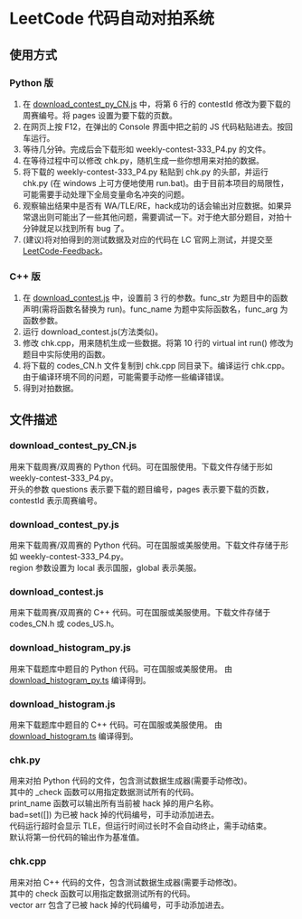 LeetCode 代码自动对拍系统
========

## 使用方式

### Python 版
1. 在 [download_contest_py_CN.js](https://github.com/hqztrue/LeetCodeSolutions/tree/master/chk/download_contest_py_CN.js) 中，将第 6 行的 contestId 修改为要下载的周赛编号。将 pages 设置为要下载的页数。
2. 在网页上按 F12，在弹出的 Console 界面中把之前的 JS 代码粘贴进去。按回车运行。
3. 等待几分钟。完成后会下载形如 weekly-contest-333_P4.py 的文件。
4. 在等待过程中可以修改 chk.py，随机生成一些你想用来对拍的数据。
5. 将下载的 weekly-contest-333_P4.py 粘贴到 chk.py 的头部，并运行 chk.py (在 windows 上可方便地使用 run.bat)。由于目前本项目的局限性，可能需要手动处理下全局变量命名冲突的问题。
6. 观察输出结果中是否有 WA/TLE/RE，hack成功的话会输出对应数据。如果异常退出则可能出了一些其他问题，需要调试一下。对于绝大部分题目，对拍十分钟就足以找到所有 bug 了。
7. (建议)将对拍得到的测试数据及对应的代码在 LC 官网上测试，并提交至 [LeetCode-Feedback](https://github.com/LeetCode-Feedback/LeetCode-Feedback/issues)。

### C++ 版
1. 在 [download_contest.js](https://github.com/hqztrue/LeetCodeSolutions/tree/master/chk/download_contest.js) 中，设置前 3 行的参数。func_str 为题目中的函数声明(需将函数名替换为 run)。func_name 为题中实际函数名，func_arg 为函数参数。
2. 运行 download_contest.js(方法类似)。
3. 修改 chk.cpp，用来随机生成一些数据。将第 10 行的 virtual int run() 修改为题目中实际使用的函数。
4. 将下载的 codes_CN.h 文件复制到 chk.cpp 同目录下。编译运行 chk.cpp。由于编译环境不同的问题，可能需要手动修一些编译错误。
5. 得到对拍数据。

## 文件描述

### download_contest_py_CN.js
用来下载周赛/双周赛的 Python 代码。可在国服使用。下载文件存储于形如 weekly-contest-333_P4.py。  
开头的参数 questions 表示要下载的题目编号，pages 表示要下载的页数，contestId 表示周赛编号。

### download_contest_py.js
用来下载周赛/双周赛的 Python 代码。可在国服或美服使用。下载文件存储于形如 weekly-contest-333_P4.py。  
region 参数设置为 local 表示国服，global 表示美服。

### download_contest.js
用来下载周赛/双周赛的 C++ 代码。可在国服或美服使用。下载文件存储于 codes_CN.h 或 codes_US.h。

### download_histogram_py.js
用来下载题库中题目的 Python 代码。可在国服或美服使用。
由 [download_histogram_py.ts](https://github.com/hqztrue/LeetCodeSolutions/tree/master/chk/download_histogram/download_histogram_py.ts) 编译得到。

### download_histogram.js
用来下载题库中题目的 C++ 代码。可在国服或美服使用。
由 [download_histogram.ts](https://github.com/hqztrue/LeetCodeSolutions/tree/master/chk/download_histogram/download_histogram.ts) 编译得到。

### chk.py
用来对拍 Python 代码的文件，包含测试数据生成器(需要手动修改)。  
其中的 _check 函数可以用指定数据测试所有的代码。  
print_name 函数可以输出所有当前被 hack 掉的用户名称。  
bad=set([]) 为已被 hack 掉的代码编号，可手动添加进去。  
代码运行超时会显示 TLE，但运行时间过长时不会自动终止，需手动结束。  
默认将第一份代码的输出作为基准值。

### chk.cpp
用来对拍 C++ 代码的文件，包含测试数据生成器(需要手动修改)。  
其中的 check 函数可以用指定数据测试所有的代码。  
vector<int> arr 包含了已被 hack 掉的代码编号，可手动添加进去。

